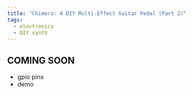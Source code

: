 ```yaml
---
title: "Chimera: A DIY Multi-Effect Guitar Pedal (Part 2)"
tags:
  - electronics
  - DIY synth
---
```


## COMING SOON

- gpio pins
- demo